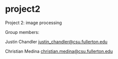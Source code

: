 # project2
Project 2: image processing

Group members:

Justin Chandler justin_chandler@csu.fullerton.edu

Christian Medina christian.medina@csu.fullerton.edu
